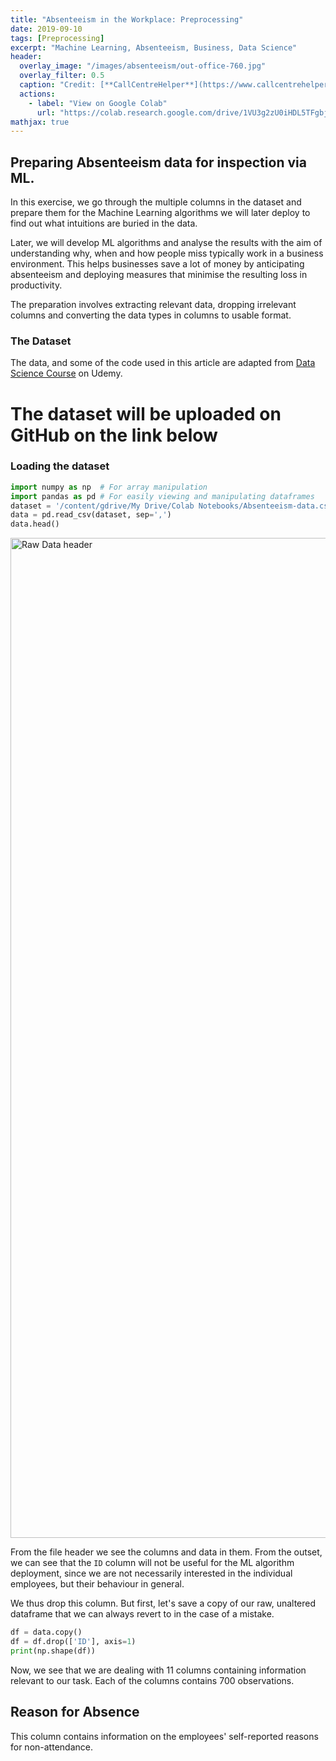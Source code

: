 ```yaml
---
title: "Absenteeism in the Workplace: Preprocessing"
date: 2019-09-10
tags: [Preprocessing]
excerpt: "Machine Learning, Absenteeism, Business, Data Science"
header:
  overlay_image: "/images/absenteeism/out-office-760.jpg"
  overlay_filter: 0.5
  caption: "Credit: [**CallCentreHelper**](https://www.callcentrehelper.com/managing-absenteeism-in-the-call-centre-168.htm)"
  actions:
    - label: "View on Google Colab"
      url: "https://colab.research.google.com/drive/1VU3g2zU0iHDL5TFgbjxKee5Fc_cW3AEi"
mathjax: true
---
```


## Preparing Absenteeism data for inspection via ML.
In this exercise, we go through the multiple columns in the dataset and prepare them for the Machine Learning algorithms we will later deploy to find out what intuitions are buried in the data.

Later, we will develop ML algorithms and analyse the results with the aim of understanding why, when and how people miss typically work in a business environment.
This helps businesses save a lot of money by anticipating absenteeism and deploying measures that minimise the resulting loss in productivity.  

The preparation involves extracting relevant data, dropping irrelevant columns and converting the data types in columns to usable format.

### The Dataset
The data, and some of the code used in this article are adapted from [Data Science Course](https://www.udemy.com/course-dashboard-redirect/?course_id=1754098) on Udemy.

# The dataset will be uploaded on GitHub on the link below
### Loading the dataset
```python
import numpy as np  # For array manipulation
import pandas as pd # For easily viewing and manipulating dataframes
dataset = '/content/gdrive/My Drive/Colab Notebooks/Absenteeism-data.csv'
data = pd.read_csv(dataset, sep=',')
data.head()
```

<img src="{{ site.url }}{{ site.baseurl }}/images/absenteeism/absenteeism_columns.png" width="2000" height="1600" alt="Raw Data header">

From the file header we see the columns and data in them. From the outset, we can see that the `ID` column will not be useful for the ML algorithm deployment, since we are not necessarily interested in the individual employees, but their behaviour in general.

We thus drop this column. But first, let's save a copy of our raw, unaltered dataframe that we can always revert to in the case of a mistake.

```python
df = data.copy()
df = df.drop(['ID'], axis=1)
print(np.shape(df))
```
Now, we see that we are dealing with 11 columns containing information relevant to our task. Each of the columns contains 700 observations.

## Reason for Absence
This column contains information on the employees' self-reported reasons for non-attendance.
